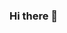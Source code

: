 ### Hi there 👋

<!--
**stellarcoder0/stellarcoder0** is a ✨ _special_ ✨ repository because its `README.md` (this file) appears on your GitHub profile.

Here are some ideas to get you started:

- 🔭 I’m currently working on ...
- 🌱 I’m currently learning solidity 
- 👯 I’m looking to collaborate on ...
- 🤔 I’m looking for help with ...
- 💬 Ask me about ...
- 📫 How to reach me: aditya.kantipudi@protonmail.com
- 😄 Pronouns: he/him 
- ⚡ Fun fact: A cloud can weigh around a million pounds
-->

